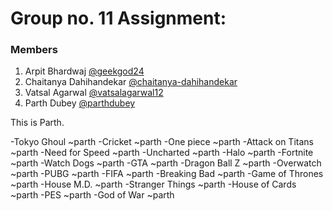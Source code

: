 # Group no. 11 Assignment:
### Members
1. Arpit Bhardwaj [@geekgod24](https://github.com/geekgod24)
2. Chaitanya Dahihandekar [@chaitanya-dahihandekar](https://github.com/chaitanya-dahihandekar)
3. Vatsal Agarwal [@vatsalagarwal12](https://github.com/vatsalagarwal12)
4. Parth Dubey [@parthdubey](https://github.com/f20180255)

This is Parth.

-Tokyo Ghoul ~parth
-Cricket ~parth
-One piece ~parth
-Attack on Titans ~parth
-Need for Speed ~parth
-Uncharted ~parth
-Halo ~parth
-Fortnite ~parth
-Watch Dogs ~parth
-GTA ~parth
-Dragon Ball Z ~parth
-Overwatch ~parth
-PUBG ~parth
-FIFA ~parth
-Breaking Bad ~parth
-Game of Thrones ~parth
-House M.D. ~parth
-Stranger Things ~parth
-House of Cards ~parth
-PES ~parth
-God of War ~parth
